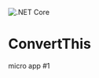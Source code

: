 ![.NET Core](https://github.com/dzikiczlowiek/ConvertThis/workflows/.NET%20Core/badge.svg?branch=main)
# ConvertThis
micro app #1
